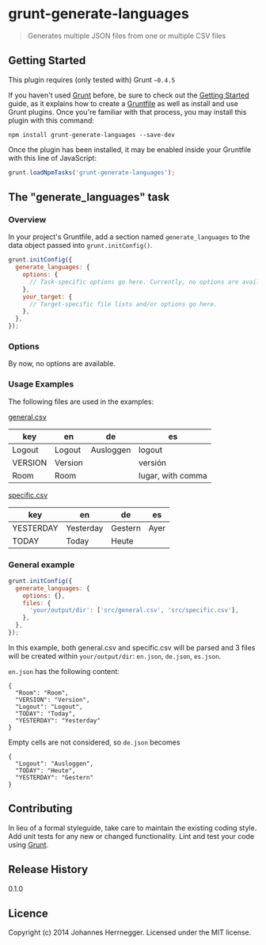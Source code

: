# grunt-generate-languages

> Generates multiple JSON files from one or multiple CSV files

## Getting Started
This plugin requires (only tested with) Grunt `~0.4.5`

If you haven't used [Grunt](http://gruntjs.com/) before, be sure to check out the [Getting Started](http://gruntjs.com/getting-started) guide, as it explains how to create a [Gruntfile](http://gruntjs.com/sample-gruntfile) as well as install and use Grunt plugins. Once you're familiar with that process, you may install this plugin with this command:

```shell
npm install grunt-generate-languages --save-dev
```

Once the plugin has been installed, it may be enabled inside your Gruntfile with this line of JavaScript:

```js
grunt.loadNpmTasks('grunt-generate-languages');
```

## The "generate_languages" task

### Overview
In your project's Gruntfile, add a section named `generate_languages` to the data object passed into `grunt.initConfig()`.

```js
grunt.initConfig({
  generate_languages: {
    options: {
      // Task-specific options go here. Currently, no options are available
    },
    your_target: {
      // Target-specific file lists and/or options go here.
    },
  },
});
```

### Options

By now, no options are available.

### Usage Examples

The following files are used in the examples:

[general.csv](/test/fixtures/general.csv)

| key     | en      | de        | es                  |
|---------|---------|-----------|---------------------|
| Logout  | Logout  | Ausloggen | logout              |
| VERSION | Version |           | versión             |
| Room    | Room    |           | lugar, with comma   |

[specific.csv](/test/fixtures/specific.csv)

| key       | en        | de      | es   |
|-----------|-----------|---------|------|
| YESTERDAY | Yesterday | Gestern | Ayer |
| TODAY     | Today     | Heute   |     ||


### General example

```js
grunt.initConfig({
  generate_languages: {
    options: {},
    files: {
      'your/output/dir': ['src/general.csv', 'src/specific.csv'],
    },
  },
});
```

In this example, both general.csv and specific.csv will be parsed and 3 files
will be created within `your/output/dir`: `en.json`, `de.json`, `es.json`.

`en.json` has the following content:
```
{
  "Room": "Room",
  "VERSION": "Version",
  "Logout": "Logout",
  "TODAY": "Today",
  "YESTERDAY": "Yesterday"
}
```

Empty cells are not considered, so `de.json` becomes
```
{
  "Logout": "Ausloggen",
  "TODAY": "Heute",
  "YESTERDAY": "Gestern"
}
```


## Contributing
In lieu of a formal styleguide, take care to maintain the existing coding style. Add unit tests for any new or changed functionality. Lint and test your code using [Grunt](http://gruntjs.com/).

## Release History
0.1.0

## Licence
Copyright (c) 2014 Johannes Herrnegger. Licensed under the MIT license.
